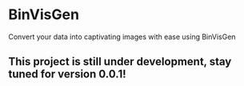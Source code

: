 # BinVisGen

Convert your data into captivating images with ease using BinVisGen

## This project is still under development, stay tuned for version 0.0.1!
